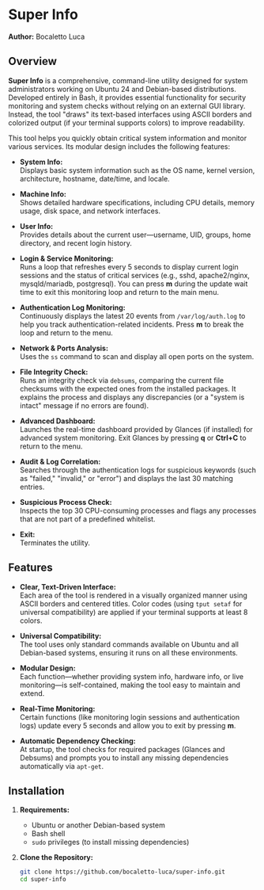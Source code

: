# Super Info

**Author:** Bocaletto Luca

## Overview

**Super Info** is a comprehensive, command-line utility designed for system administrators working on Ubuntu 24 and Debian-based distributions. Developed entirely in Bash, it provides essential functionality for security monitoring and system checks without relying on an external GUI library. Instead, the tool "draws" its text-based interfaces using ASCII borders and colorized output (if your terminal supports colors) to improve readability.

This tool helps you quickly obtain critical system information and monitor various services. Its modular design includes the following features:

- **System Info:**  
  Displays basic system information such as the OS name, kernel version, architecture, hostname, date/time, and locale.
  
- **Machine Info:**  
  Shows detailed hardware specifications, including CPU details, memory usage, disk space, and network interfaces.
  
- **User Info:**  
  Provides details about the current user—username, UID, groups, home directory, and recent login history.
  
- **Login & Service Monitoring:**  
  Runs a loop that refreshes every 5 seconds to display current login sessions and the status of critical services (e.g., sshd, apache2/nginx, mysqld/mariadb, postgresql). You can press **m** during the update wait time to exit this monitoring loop and return to the main menu.
  
- **Authentication Log Monitoring:**  
  Continuously displays the latest 20 events from `/var/log/auth.log` to help you track authentication-related incidents. Press **m** to break the loop and return to the menu.
  
- **Network & Ports Analysis:**  
  Uses the `ss` command to scan and display all open ports on the system.
  
- **File Integrity Check:**  
  Runs an integrity check via `debsums`, comparing the current file checksums with the expected ones from the installed packages. It explains the process and displays any discrepancies (or a "system is intact" message if no errors are found).
  
- **Advanced Dashboard:**  
  Launches the real-time dashboard provided by Glances (if installed) for advanced system monitoring. Exit Glances by pressing **q** or **Ctrl+C** to return to the menu.
  
- **Audit & Log Correlation:**  
  Searches through the authentication logs for suspicious keywords (such as "failed," "invalid," or "error") and displays the last 30 matching entries.
  
- **Suspicious Process Check:**  
  Inspects the top 30 CPU-consuming processes and flags any processes that are not part of a predefined whitelist.
  
- **Exit:**  
  Terminates the utility.

## Features

- **Clear, Text-Driven Interface:**  
  Each area of the tool is rendered in a visually organized manner using ASCII borders and centered titles. Color codes (using `tput setaf` for universal compatibility) are applied if your terminal supports at least 8 colors.

- **Universal Compatibility:**  
  The tool uses only standard commands available on Ubuntu and all Debian-based systems, ensuring it runs on all these environments.

- **Modular Design:**  
  Each function—whether providing system info, hardware info, or live monitoring—is self-contained, making the tool easy to maintain and extend.

- **Real-Time Monitoring:**  
  Certain functions (like monitoring login sessions and authentication logs) update every 5 seconds and allow you to exit by pressing **m**.

- **Automatic Dependency Checking:**  
  At startup, the tool checks for required packages (Glances and Debsums) and prompts you to install any missing dependencies automatically via `apt-get`.

## Installation

1. **Requirements:**  
   - Ubuntu or another Debian-based system  
   - Bash shell  
   - `sudo` privileges (to install missing dependencies)

2. **Clone the Repository:**

   ```bash
   git clone https://github.com/bocaletto-luca/super-info.git
   cd super-info
